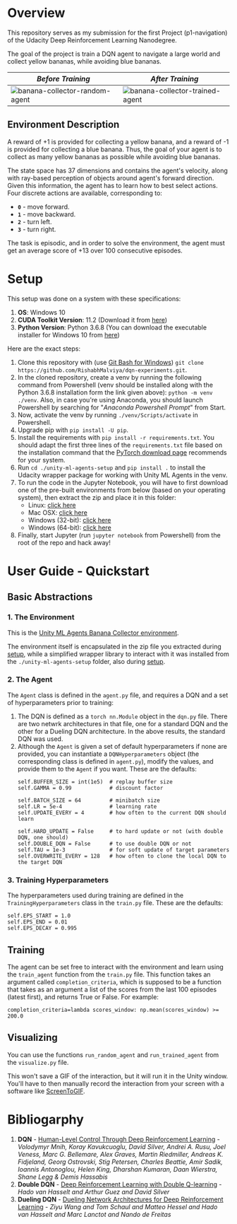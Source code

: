 # Overview
This repository serves as my submission for the first Project (p1-navigation) of the Udacity Deep Reinforcement Learning Nanodegree.

The goal of the project is train a DQN agent to navigate a large world and collect yellow bananas, while avoiding blue bananas.

|*Before Training*|*After Training*|
|--------|--------|
|![banana-collector-random-agent](https://github.com/RishabhMalviya/rishabhmalviya_drlnd-p1_submission/blob/master/results/random_agent.gif?raw=true)|![banana-collector-trained-agent](https://github.com/RishabhMalviya/rishabhmalviya_drlnd-p1_submission/blob/master/results/trained_agent.gif?raw=true)|

## Environment Description
A reward of +1 is provided for collecting a yellow banana, and a reward of -1 is provided for collecting a blue banana.  Thus, the goal of your agent is to collect as many yellow bananas as possible while avoiding blue bananas.  

The state space has 37 dimensions and contains the agent's velocity, along with ray-based perception of objects around agent's forward direction.  Given this information, the agent has to learn how to best select actions. Four discrete actions are available, corresponding to:
- **`0`** - move forward.
- **`1`** - move backward.
- **`2`** - turn left.
- **`3`** - turn right.

The task is episodic, and in order to solve the environment, the agent must get an average score of +13 over 100 consecutive episodes.


# Setup
This setup was done on a system with these specifications:
1. **OS**: Windows 10
2. **CUDA Toolkit Version**: 11.2 (Download it from [here](https://developer.nvidia.com/Cuda-downloads))
3. **Python Version**: Python 3.6.8 (You can download the executable installer for Windows 10 from [here](https://www.python.org/ftp/python/3.6.8/python-3.6.8-amd64.exe))

Here are the exact steps:
1. Clone this repository with (use [Git Bash for Windows](https://gitforwindows.org/)) `git clone https://github.com/RishabhMalviya/dqn-experiments.git`.
2. In the cloned repository, create a venv by running the following command from Powershell (venv should be installed along with the Python 3.6.8 installation form the link given above): `python -m venv ./venv`. Also, in case you're using Anaconda, you should launch Powershell by searching for "*Anaconda Powershell Prompt*" from Start.
3. Now, activate the venv by running `./venv/Scripts/activate` in Powershell.
4. Upgrade pip with `pip install -U pip`.
5. Install the requirements with `pip install -r requirements.txt`. You should adapt the first three lines of the `requirements.txt` file based on the installation command that the [PyTorch download page](https://pytorch.org/get-started/locally/) recommends for your system.
6. Run `cd ./unity-ml-agents-setup` and `pip install .` to install the Udacity wrapper package for working with Unity ML Agents in the venv.
7. To run the code in the Jupyter Notebook, you will have to first download one of the pre-built environments from below (based on your operating system), then extract the zip and place it in this folder:
   - Linux: [click here](https://s3-us-west-1.amazonaws.com/udacity-drlnd/P1/Banana/Banana_Linux.zip)
   - Mac OSX: [click here](https://s3-us-west-1.amazonaws.com/udacity-drlnd/P1/Banana/Banana.app.zip)
   - Windows (32-bit): [click here](https://s3-us-west-1.amazonaws.com/udacity-drlnd/P1/Banana/Banana_Windows_x86.zip)
   - Windows (64-bit): [click here](https://s3-us-west-1.amazonaws.com/udacity-drlnd/P1/Banana/Banana_Windows_x86_64.zip)
8. Finally, start Jupyter (run `jupyter notebook` from Powershell) from the root of the repo and hack away!   

# User Guide - Quickstart

## Basic Abstractions

### 1. The Environment
This is the [Unity ML Agents Banana Collector environment](https://github.com/Unity-Technologies/ml-agents/blob/main/docs/Learning-Environment-Examples.md#banana-collector). 

The environment itself is encapsulated in the zip file you extracted during [setup](#setup), while a simplified wrapper library to interact with it was installed from the `./unity-ml-agents-setup` folder, also during [setup](#setup).

### 2. The Agent
The `Agent` class is defined in the `agent.py` file, and requires a DQN and a set of hyperparameters prior to training:

1. The DQN is defined as a `torch nn.Module` object in the `dqn.py` file. There are two netwrk architectures in that file, one for a standard DQN and the other for a Dueling DQN architecture. In the above results, the standard DQN was used.
2. Although the `Agent` is given a set of default hyperparameters if none are provided, you can instantiate a `DQNHyperparameters` object (the corresponding class is defined in `agent.py`), modify the values, and provide them to the `Agent` if you want. These are the defaults:
    ```
    self.BUFFER_SIZE = int(1e5)  # replay buffer size
    self.GAMMA = 0.99            # discount factor

    self.BATCH_SIZE = 64         # minibatch size
    self.LR = 5e-4               # learning rate 
    self.UPDATE_EVERY = 4        # how often to the current DQN should learn

    self.HARD_UPDATE = False     # to hard update or not (with double DQN, one should)
    self.DOUBLE_DQN = False      # to use double DQN or not
    self.TAU = 1e-3              # for soft update of target parameters
    self.OVERWRITE_EVERY = 128   # how often to clone the local DQN to the target DQN
    ```

### 3. Training Hyperparameters
The hyperparameters used during training are defined in the `TrainingHyperparameters` class in the `train.py` file. These are the defaults:
```
self.EPS_START = 1.0
self.EPS_END = 0.01
self.EPS_DECAY = 0.995
```

## Training
The agent can be set free to interact with the environment and learn using the `train_agent` function from the `train.py` file. This function takes an argument called `completion_criteria`, which is supposed to be a function that takes as an argument a list of the scores from the last 100 episodes (latest first), and returns True or False. For example:
```
completion_criteria=lambda scores_window: np.mean(scores_window) >= 200.0
```

## Visualizing
You can use the functions `run_random_agent` and `run_trained_agent` from the `visualize.py` file.

This won't save a GIF of the interaction, but it will run it in the Unity window. You'll have to then manually record the interaction from your screen with a software like [ScreenToGIF](https://github.com/NickeManarin/ScreenToGif).


# Bibliogarphy

1. **DQN** - [Human-Level Control Through Deep Reinforcement Learning](https://storage.googleapis.com/deepmind-media/dqn/DQNNaturePaper.pdf) - *Volodymyr Mnih, Koray Kavukcuoglu, David Silver, Andrei A. Rusu, Joel Veness, Marc G. Bellemare, Alex Graves, Martin Riedmiller, Andreas K. Fidjeland, Georg Ostrovski, Stig Petersen, Charles Beattie, Amir Sadik, Ioannis Antonoglou, Helen King, Dharshan Kumaran, Daan Wierstra, Shane Legg & Demis Hassabis*
2. **Double DQN** - [Deep Reinforcement Learning with Double Q-learning](https://arxiv.org/pdf/1509.06461.pdf) - *Hado van Hasselt and Arthur Guez and David Silver*
3. **Dueling DQN** - [Dueling Network Architectures for Deep Reinforcement Learning](https://arxiv.org/pdf/1511.06581.pdf) - *Ziyu Wang and Tom Schaul and Matteo Hessel and Hado van Hasselt and Marc Lanctot and Nando de Freitas*
